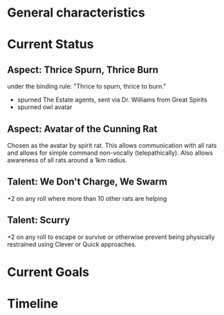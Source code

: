# General characteristics

# Current Status

## Aspect: Thrice Spurn, Thrice Burn
under the binding rule: "Thrice to spurn, thrice to burn."

- spurned The Estate agents, sent via Dr. Williams from Great Spirits
- spurned owl avatar
  
## Aspect: Avatar of the Cunning Rat
Chosen as the avatar by spirit rat. This allows communication with all rats and allows for simple command non-vocally (telepathically). Also allows awareness of all rats around a 1km radius.

## Talent: We Don't Charge, We Swarm
+2 on any roll where more than 10 other rats are helping

## Talent: Scurry
+2 on any roll to escape or survive or otherwise prevent being physically restrained using Clever or Quick approaches.

# Current Goals

# Timeline

